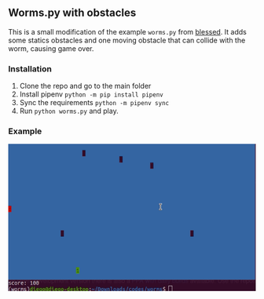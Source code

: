 ## Worms.py with obstacles

This is a small modification of the example `worms.py` from [blessed](https://github.com/jquast/blessed/blob/master/bin/worms.py). It adds some statics obstacles and one moving obstacle that can collide with the worm, causing game over.

### Installation

1. Clone the repo and go to the main folder
2. Install pipenv `python -m pip install pipenv`
3. Sync the requirements `python -m pipenv sync`
4. Run `python worms.py` and play.

### Example

![worms gif](https://raw.githubusercontent.com/diegopetrola/worms/master/imgs/example.gif)

